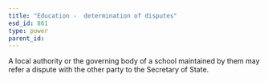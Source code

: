 ```yaml
---
title: "Education -  determination of disputes"
esd_id: 861
type: power
parent_id:  
---
```


A local authority or the governing body of a school maintained by them may refer a dispute with the other party to the Secretary of State.

